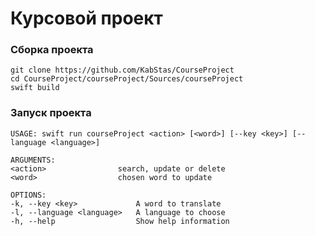 # Курсовой проект

### Сборка проекта
> 
    git clone https://github.com/KabStas/CourseProject
    cd CourseProject/courseProject/Sources/courseProject
    swift build 

### Запуск проекта
> 
    
    USAGE: swift run courseProject <action> [<word>] [--key <key>] [--language <language>]
    
    ARGUMENTS:
    <action>                search, update or delete 
    <word>                  chosen word to update 
    
    OPTIONS:
    -k, --key <key>             A word to translate
    -l, --language <language>   A language to choose
    -h, --help                  Show help information

